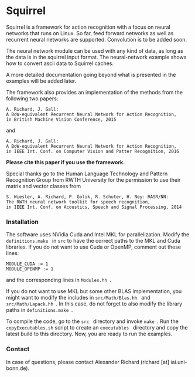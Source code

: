 # Squirrel

Squirrel is a framework for action recognition with a focus on neural networks that runs on Linux. So far, feed forward networks as well as recurrent neural networks are supported. Convolution is to be added soon.

The neural network module can be used with any kind of data, as long as the data is in the squirrel input format. The neural-network example shows how to convert ascii data to Squirrel caches.

A more detailed documentation going beyond what is presented in the examples will be added later.

The framework also provides an implementation of the methods from the following two papers:

    A. Richard, J. Gall:
    A BoW-equivalent Recurrent Neural Network for Action Recognition,
    in British Machine Vision Conference, 2015

and

    A. Richard, J. Gall:
    A BoW-equivalent Recurrent Neural Network for Action Recognition,
    in IEEE Int. Conf. on Computer Vision and Patter Recognition, 2016

**Please cite this paper if you use the framework.**

Special thanks go to the Human Language Technology and Pattern Recognition Group from RWTH University for the permission to use their matrix and vector classes from

    S. Wiesler, A. Richard, P. Golik, R. Schuter, H. Ney: RASR/NN:
    The RWTH neural network toolkit for speech recognition,
    in IEEE Int. Conf. on Acoustics, Speech and Signal Processing, 2014

### Installation

The software uses NVidia Cuda and Intel MKL for parallelization. Modify the  ```definitions.make ``` in  ```src``` to have the correct paths to the MKL and Cuda libraries. If you do not want to use Cuda or OpenMP, comment out these lines:

    MODULE_CUDA := 1
    MODULE_OPENMP := 1

and the corresponding lines in ```Modules.hh ```.

If you do not want to use MKL but some other BLAS implementation, you might want to modify the includes in  ```src/Math/Blas.hh ``` and  ```src/Math/Lapack.hh ```. In this case, do not forget to also modify the library paths in  ```definitions.make ```.

To compile the code, go to the  ```src ``` directory and invoke  ```make ```.
Run the ```copyExecutables.sh``` script to create an  ```executables ``` directory and copy the latest build to this directory. Now, you are ready to run the examples.

### Contact

In case of questions, please contact Alexander Richard (richard [at] iai.uni-bonn.de).
